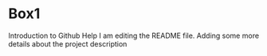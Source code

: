 # Box1
Introduction to Github Help
I am editing the README file. Adding some more details about the project description
